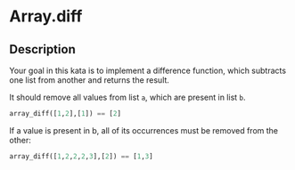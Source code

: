 # Array.diff

## Description

Your goal in this kata is to implement a difference function, which subtracts one list from another and returns the result.

It should remove all values from list `a`, which are present in list `b`.

```python
array_diff([1,2],[1]) == [2]
```

If a value is present in b, all of its occurrences must be removed from the other:

```python
array_diff([1,2,2,2,3],[2]) == [1,3]
```
